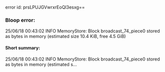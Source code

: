 error id: prsLPUJGVwrxrEoQl3esxg==
### Bloop error:

25/06/18 00:43:02 INFO MemoryStore: Block broadcast_74_piece0 stored as bytes in memory (estimated size 10.4 KiB, free 4.5 GiB)
#### Short summary: 

25/06/18 00:43:02 INFO MemoryStore: Block broadcast_74_piece0 stored as bytes in memory (estimated s...